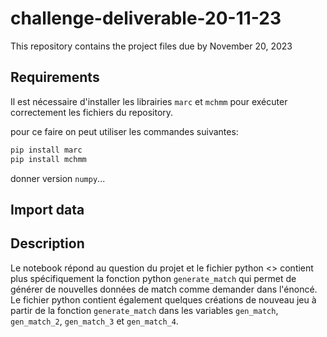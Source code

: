 # challenge-deliverable-20-11-23
This repository contains the project files due by November 20, 2023

## Requirements

Il est nécessaire d'installer les librairies ``` marc ``` et ```mchmm``` pour exécuter correctement les fichiers du repository.

pour ce faire on peut utiliser les commandes suivantes:
```bash
pip install marc
pip install mchmm

```
donner version ```numpy```...

## Import data

## Description
Le notebook <lien> répond au question du projet et le fichier python <> contient plus spécifiquement la fonction python ```generate_match``` qui permet de générer de nouvelles données de match comme demander dans l'énoncé. Le fichier python contient également quelques créations de nouveau jeu à partir de la fonction ```generate_match``` dans les variables ```gen_match```, ```gen_match_2```, ```gen_match_3``` et ```gen_match_4```.




